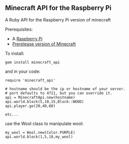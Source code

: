 Minecraft API for the Raspberry Pi
----------------------------------

A Ruby API for the Raspberry Pi version of minecraft

Prerequisites:

  * A [Raspberry Pi](http://www.raspberrypi.org)
  * [Prerelease version of Minecraft](https://dl.dropbox.com/s/hqk8wsdzlyyujli/minecraft-pi-0.1.tar.gz)

To install:

    gem install minecraft_api

and in your code:

    require 'minecraft_api'

    # hostname should be the ip or hostname of your server.
    # port defaults to 4711, but you can override it.
    api = MinecraftApi.new(hostname) 
    api.world.block(5,10,15,Block::WOOD)
    api.player.go(20,40,60)

    etc...

use the Wool class to manipulate wool:

    my_wool = Wool.new(Color.PURPLE)
    api.world.block(1,5,10,my_wool)
    
